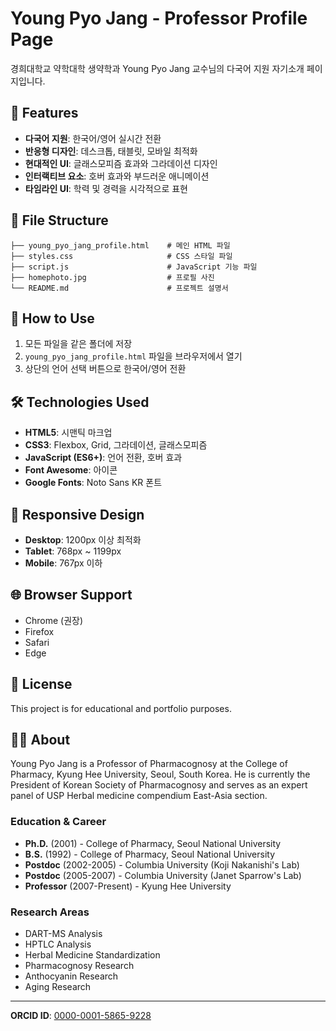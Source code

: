 # Young Pyo Jang - Professor Profile Page

경희대학교 약학대학 생약학과 Young Pyo Jang 교수님의 다국어 지원 자기소개 페이지입니다.

## 🌟 Features

- **다국어 지원**: 한국어/영어 실시간 전환
- **반응형 디자인**: 데스크톱, 태블릿, 모바일 최적화
- **현대적인 UI**: 글래스모피즘 효과와 그라데이션 디자인
- **인터랙티브 요소**: 호버 효과와 부드러운 애니메이션
- **타임라인 UI**: 학력 및 경력을 시각적으로 표현

## 📁 File Structure

```
├── young_pyo_jang_profile.html    # 메인 HTML 파일
├── styles.css                     # CSS 스타일 파일
├── script.js                      # JavaScript 기능 파일
├── homephoto.jpg                  # 프로필 사진
└── README.md                      # 프로젝트 설명서
```

## 🚀 How to Use

1. 모든 파일을 같은 폴더에 저장
2. `young_pyo_jang_profile.html` 파일을 브라우저에서 열기
3. 상단의 언어 선택 버튼으로 한국어/영어 전환

## 🛠️ Technologies Used

- **HTML5**: 시맨틱 마크업
- **CSS3**: Flexbox, Grid, 그라데이션, 글래스모피즘
- **JavaScript (ES6+)**: 언어 전환, 호버 효과
- **Font Awesome**: 아이콘
- **Google Fonts**: Noto Sans KR 폰트

## 📱 Responsive Design

- **Desktop**: 1200px 이상 최적화
- **Tablet**: 768px ~ 1199px
- **Mobile**: 767px 이하

## 🌐 Browser Support

- Chrome (권장)
- Firefox
- Safari
- Edge

## 📄 License

This project is for educational and portfolio purposes.

## 👨‍🏫 About

Young Pyo Jang is a Professor of Pharmacognosy at the College of Pharmacy, Kyung Hee University, Seoul, South Korea. He is currently the President of Korean Society of Pharmacognosy and serves as an expert panel of USP Herbal medicine compendium East-Asia section.

### Education & Career
- **Ph.D.** (2001) - College of Pharmacy, Seoul National University
- **B.S.** (1992) - College of Pharmacy, Seoul National University
- **Postdoc** (2002-2005) - Columbia University (Koji Nakanishi's Lab)
- **Postdoc** (2005-2007) - Columbia University (Janet Sparrow's Lab)
- **Professor** (2007-Present) - Kyung Hee University

### Research Areas
- DART-MS Analysis
- HPTLC Analysis
- Herbal Medicine Standardization
- Pharmacognosy Research
- Anthocyanin Research
- Aging Research

---

**ORCID ID**: [0000-0001-5865-9228](https://orcid.org/0000-0001-5865-9228)
